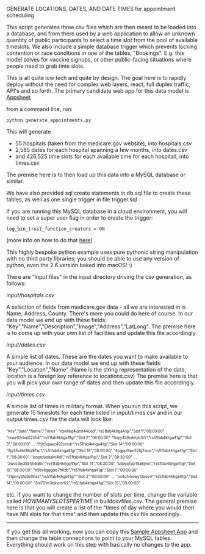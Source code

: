 
GENERATE LOCATIONS, DATES, AND DATE TIMES for appointment scheduling


This script generates three csv files which are then meant to be loaded into a database, and from there used by a web application to allow an unknown quantity of public participants to select a time slot from the pool of available timeslots. We also include a simple database trigger which prevents locking contention or race conditions in one of the tables, "Bookings". E.g. this model solves for vaccine signups, or other public-facing situations where people need to grab time slots.

This is all quite low tech and quite by design. The goal here is to rapidly deploy without the need for complex web layers, react, full duplex traffic, API's and so forth. The primary candidate web app for this data model is [Appsheet](https://www.appsheet.com)

from a command line, run:

`python generate_appointments.py` 

This will generate 

- 55 hospitals (taken from the medicare.gov website), into hospitals.csv
- 2,585 dates for each hospital spanning a few months, into dates.csv
- and 426,525 time slots for each available time for each hospitall, into times.csv

The premise here is to then load up this data into a MySQL database or similar.

We have also provided sql create statements in db.sql file to create these tables, as well as one single trigger in file trigger.sql

If you are running this MySQL database in a cloud environment, you will need to set a super user flag in order to create the trigger:

`log_bin_trust_function_creators = ON`

(more info on how to do that [here](https://cloud.google.com/sql/docs/mysql/flags))

This highly bespoke python example uses pure pythonic string manipulation with no third party libraries; you should be able to use any version of python, even the 2.6 version baked into macOS! :)

There are "input files" in the input directory driving the csv generation, as follows:

*input/hospitals.csv*

A selection of fields from medicare.gov data - all we are interested in is Name, Address, County. There's more you could do here of course. In our data model we end up with these fields: "Key","Name","Description","Image","Address","LatLong". The premise here is to come up with your own list of facilities and update this file accordingly.

*input/dates.csv*

A simple list of dates. These are the dates you want to make available to your audience. In our data model we end up with these fields: "Key","Location","Name" (Name is the string representation of the date, location is a foreign key reference to locations.csv) The premise here is that you will pick your own range of dates and then update this file accordingly.

*input/times.csv*

A simple list of times in military format. When you run this script, we generate 15 timeslots for each time listed in input/times.csv and in our output times.csv file the data will look like:

<sub><sup>"Key","Date","Name","Times"</sup></sub>
<sub><sup>"rgwhkg4jqmt440od","rs51fab4khga41gi","Slot 1","08:00:00"</sup></sub>
<sub><sup>"rkwz02rbqi02i7nk","rs51fab4khga41gi","Slot 2","08:00:00"</sup></sub>
<sub><sup>"8npy4z9sdelyb3r5","rs51fab4khga41gi","Slot 3","08:00:00"</sup></sub>
<sub><sup>...</sup></sub>
<sub><sup>"frjh5qawz492smsb","rs51fab4khga41gi","Slot 14","08:00:00"</sup></sub>
<sub><sup>"5jy35ohkt8hq97ac","rs51fab4khga41gi","Slot 15","08:00:00"</sup></sub>
<sub><sup>"4pgpp0am52tg7wvo","rs51fab4khga41gi","Slot 1","08:30:00"</sup></sub>
<sub><sup>"jsnptduedakti4dl","rs51fab4khga41gi","Slot 2","08:30:00"</sup></sub>
<sub><sup>...</sup></sub>
<sub><sup>"2wvc3w3551jhdq6v","rs51fab4khga41gi","Slot 14","08:30:00"</sup></sub>
<sub><sup>"uhayafyqrf5a8jmo","rs51fab4khga41gi","Slot 15","08:30:00"</sup></sub>
<sub><sup>"n9bvkgggjxo7hhzb","rs51fab4khga41gi","Slot 1","09:00:00"</sup></sub>
<sub><sup>"31pcnyb1q9z0fiaz","rs51fab4khga41gi","Slot 3","09:00:00"</sup></sub>
<sub><sup>...</sup></sub>
<sub><sup>"vs4u1v5swy13oov4","rs51fab4khga41gi","Slot 14","09:00:00"</sup></sub>
<sub><sup>"3nl701m3bkvjmr02","rs51fab4khga41gi","Slot 15","09:00:00"</sup></sub>

etc. if you want to change the number of slots per time, change the variable called *HOWMANYSLOTSPERTIME* in buildcsvfiles.csv. The general premise here is that you will create a list of the "times of day where you would then have NN slots for that time" and then update this csv file accordingly.

___

If you get this all working, now you can copy this [Sample Appsheet App](https://www.appsheet.com/samples/empty-template-meant-to-be-copied-per-the-instructions?appGuidString=3c165865-b012-4cf5-bbda-83ab62646c0f) and then change the table connections to point to your MySQL tables. Everything should work on this step with basically no changes to the app.



